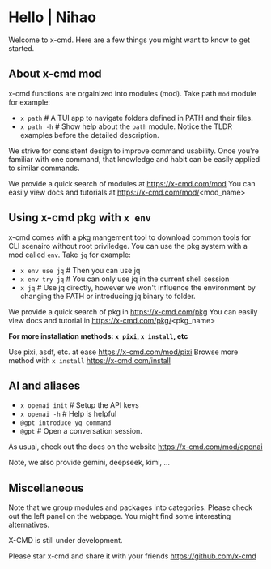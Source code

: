 # Hello | Nihao

Welcome to x-cmd. Here are a few things you might want to know to get started.

## About x-cmd mod

x-cmd functions are orgainized into modules (mod). Take path `mod` module for example:

- `x path`            # A TUI app to navigate folders defined in PATH and their files.
- `x path -h`         # Show help about the `path` module. Notice the TLDR examples before the detailed description.

We strive for consistent design to improve command usability. Once you're familiar with one command, that knowledge and habit can be easily applied to similar commands.

We provide a quick search of modules at                 https://x-cmd.com/mod
You can easily view docs and tutorials at               https://x-cmd.com/mod/<mod_name>

## Using x-cmd pkg with `x env`

x-cmd comes with a pkg mangement tool to download common tools for CLI scenairo without root priviledge.
You can use the pkg system with a mod called `env`. Take `jq` for example:

- `x env use jq`    # Then you can use jq
- `x env try jq`    # You can only use jq in the current shell session
- `x jq`            # Use jq directly, however we won't influence the environment by changing the PATH or introducing jq binary to folder.

We provide a quick search of pkg in                     https://x-cmd.com/pkg
You can easily view docs and tutorial in                https://x-cmd.com/pkg/<pkg_name>

**For more installation methods: `x pixi`, `x install`, etc**

Use pixi, asdf, etc. at ease                            https://x-cmd.com/mod/pixi
Browse more method with `x install`                     https://x-cmd.com/install

## AI and aliases

- `x openai init`     # Setup the API keys
- `x openai -h`       # Help is helpful
- `@gpt introduce yq command`
- `@gpt`              # Open a conversation session.

As usual, check out the docs on the website             https://x-cmd.com/mod/openai

Note, we also provide gemini, deepseek, kimi, ...

## Miscellaneous

Note that we group modules and packages into categories. Please check out the left panel on the webpage.
You might find some interesting alternatives.

X-CMD is still under development.

Please star x-cmd and share it with your friends        https://github.com/x-cmd
